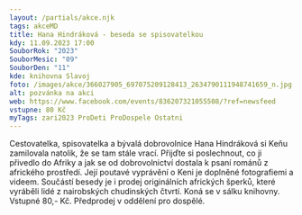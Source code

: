 ```yaml
---
layout: /partials/akce.njk
tags: akceMD
title: Hana Hindráková - beseda se spisovatelkou
kdy: 11.09.2023 17:00
SouborRok: "2023"
SouborMesic: "09"
SouborDen: "11"
kde: knihovna Slavoj
foto: /images/akce/366027905_697075209128413_2634790111948741659_n.jpg
alt: pozvánka na akci
web: https://www.facebook.com/events/836207321055508/?ref=newsfeed
vstupne: 80 Kč
myTags: zari2023 ProDeti ProDospele Ostatni
---
```

<!--StartFragment-->

Cestovatelka, spisovatelka a bývalá dobrovolnice Hana Hindráková si Keňu zamilovala natolik, že se tam stále vrací. Přijďte si poslechnout, co ji přivedlo do Afriky a jak se od dobrovolnictví dostala k psaní románů z afrického prostředí. Její poutavé vyprávění o Keni je doplněné fotografiemi a videem. Součástí besedy je i prodej originálních afrických šperků, které vyráběli lidé z nairobských chudinských čtvrtí. Koná se v sálku knihovny. Vstupné 80,- Kč. Předprodej v oddělení pro dospělé.

<!--EndFragment-->